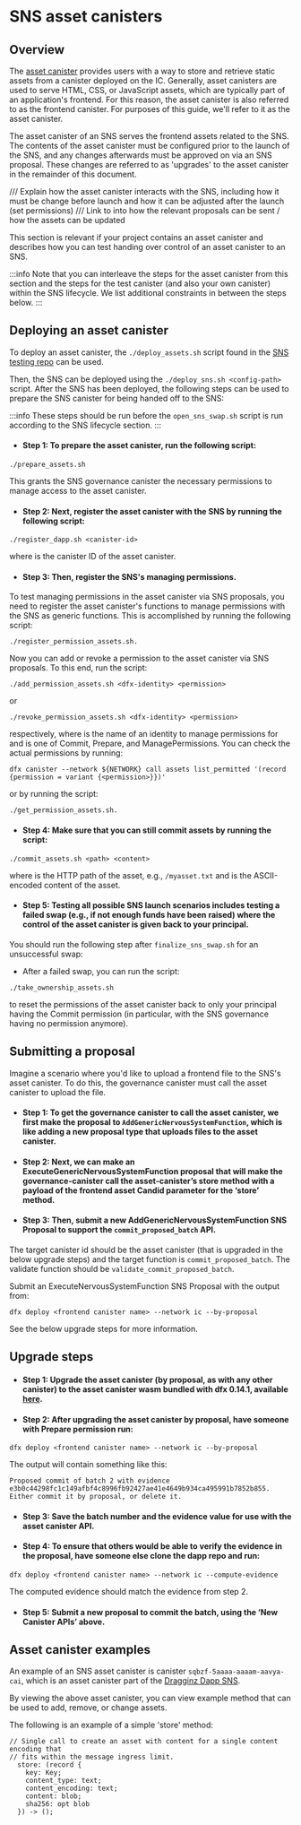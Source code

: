 # SNS asset canisters

## Overview

The [asset canister](https://github.com/dfinity/sdk/tree/master/src/canisters/frontend/ic-frontend-canister) provides users with a way to store and retrieve static assets from a canister deployed on the IC. Generally, asset canisters are used to serve HTML, CSS, or JavaScript assets, which are typically part of an application's frontend. For this reason, the asset canister is also referred to as the frontend canister. For purposes of this guide, we'll refer to it as the asset canister. 

The asset canister of an SNS serves the frontend assets related to the SNS. The contents of the asset canister must be configured prior to the launch of the SNS, and any changes afterwards must be approved on via an SNS proposal. These changes are referred to as 'upgrades' to the asset canister in the remainder of this document. 


/// Explain how the asset canister interacts with the SNS, including how it must be change before launch and how it can be adjusted after the launch (set permissions)
/// Link to into how the relevant proposals can be sent / how the assets can be updated

This section is relevant if your project contains an asset canister and describes how you can test handing over control of an asset canister to an SNS.

:::info
Note that you can interleave the steps for the asset canister from this section and the steps for the test canister (and also your own canister) within the SNS lifecycle. We list additional constraints in between the steps below.
:::

## Deploying an asset canister

To deploy an asset canister, the `./deploy_assets.sh` script found in the [SNS testing repo](https://github.com/dfinity/sns-testing) can be used.

Then, the SNS can be deployed using the `./deploy_sns.sh <config-path>` script. After the SNS has been deployed, the following steps can be used to prepare the SNS canister for being handed off to the SNS:

:::info
These steps should be run before the `open_sns_swap.sh` script is run according to the SNS lifecycle section.
:::

- #### Step 1: To prepare the asset canister, run the following script:

```
./prepare_assets.sh
```

This grants the SNS governance canister the necessary permissions to manage access to the asset canister. 

- #### Step 2: Next, register the asset canister with the SNS by running the following script:

```
./register_dapp.sh <canister-id>
```

where <canister-id> is the canister ID of the asset canister.

- #### Step 3: Then, register the SNS's managing permissions. 
To test managing permissions in the asset canister via SNS proposals, you need to register the asset canister's functions to manage permissions with the SNS as generic functions. This is accomplished by running the following script:

```
./register_permission_assets.sh.
```

Now you can add or revoke a permission to the asset canister via SNS proposals. To this end, run the script:

```
./add_permission_assets.sh <dfx-identity> <permission>
```

or 

```
./revoke_permission_assets.sh <dfx-identity> <permission>
```

respectively, where <dfx-identity> is the name of an identity to manage permissions for and <permission> is one of Commit, Prepare, and ManagePermissions. You can check the actual permissions by running:

```
dfx canister --network ${NETWORK} call assets list_permitted '(record {permission = variant {<permission>}})'
```

or by running the script:

```
./get_permission_assets.sh.
```

- #### Step 4: Make sure that you can still commit assets by running the script:

```
./commit_assets.sh <path> <content>
```

where <path> is the HTTP path of the asset, e.g., `/myasset.txt` and <content> is the ASCII-encoded content of the asset.


- #### Step 5: Testing all possible SNS launch scenarios includes testing a failed swap (e.g., if not enough funds have been raised) where the control of the asset canister is given back to your principal.

You should run the following step after `finalize_sns_swap.sh` for an unsuccessful swap:

   - After a failed swap, you can run the script:
   
   ```
   ./take_ownership_assets.sh
   ```
   
   to reset the permissions of the asset canister back to only your principal having the Commit permission (in particular, with the SNS governance having no permission anymore).




## Submitting a proposal 

Imagine a scenario where you'd like to upload a frontend file to the SNS's asset canister. To do this, the governance canister must call the asset canister to upload the file. 

- #### Step 1: To get the governance canister to call the asset canister, we first make the proposal to `AddGenericNervousSystemFunction`, which is like adding a new proposal type that uploads files to the asset canister.

- #### Step 2: Next, we can make an ExecuteGenericNervousSystemFunction proposal that will make the governance-canister call the asset-canister’s store method with a payload of the frontend asset Candid parameter for the ‘store’ method.

- #### Step 3: Then, submit a new AddGenericNervousSystemFunction SNS Proposal to support the `commit_proposed_batch` API. 

The target canister id should be the asset canister (that is upgraded in the below upgrade steps) and the target function is `commit_proposed_batch`. The validate function should be `validate_commit_proposed_batch`.

Submit an ExecuteNervousSystemFunction SNS Proposal with the output from:

```
dfx deploy <frontend canister name> --network ic --by-proposal
```

See the below upgrade steps for more information.

## Upgrade steps

- #### Step 1: Upgrade the asset canister (by proposal, as with any other canister) to the asset canister wasm bundled with dfx 0.14.1, available [here](https://github.com/dfinity/sdk/blob/release-0.14.1/src/distributed/assetstorage.wasm.gz).

- #### Step 2: After upgrading the asset canister by proposal, have someone with Prepare permission run:

```
dfx deploy <frontend canister name> --network ic --by-proposal
```

The output will contain something like this:

```
Proposed commit of batch 2 with evidence e3b0c44298fc1c149afbf4c8996fb92427ae41e4649b934ca495991b7852b855. Either commit it by proposal, or delete it.
```

- #### Step 3: Save the batch number and the evidence value for use with the asset canister API.

- #### Step 4: To ensure that others would be able to verify the evidence in the proposal, have someone else clone the dapp repo and run:

```
dfx deploy <frontend canister name> --network ic --compute-evidence
```

The computed evidence should match the evidence from step 2.

- #### Step 5: Submit a new proposal to commit the batch, using the ‘New Canister APIs’ above.

## Asset canister examples

An example of an SNS asset canister is canister `sqbzf-5aaaa-aaaam-aavya-cai`, which is an asset canister part of the [Dragginz Dapp SNS](https://dashboard.internetcomputer.org/canister/sqbzf-5aaaa-aaaam-aavya-cai).

By viewing the above asset canister, you can view example method that can be used to add, remove, or change assets.

The following is an example of a simple 'store' method:

```
// Single call to create an asset with content for a single content encoding that
// fits within the message ingress limit.
  store: (record {
    key: Key;
    content_type: text;
    content_encoding: text;
    content: blob;
    sha256: opt blob
  }) -> ();
```
